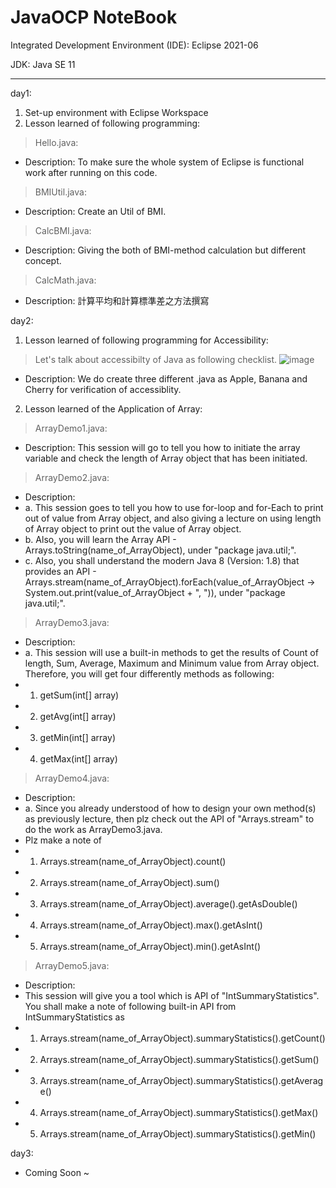 # JavaOCP NoteBook
Integrated Development Environment (IDE): Eclipse 2021-06

JDK: Java SE 11

------------------------------------------------------------------------------
day1:
1. Set-up environment with Eclipse Workspace
2. Lesson learned of following programming:
> Hello.java:
- Description: To make sure the whole system of Eclipse is functional work after running on this code.

> BMIUtil.java:
- Description: Create an Util of BMI.

> CalcBMI.java:
- Description: Giving the both of BMI-method calculation but different concept.

> CalcMath.java:
- Description: 計算平均和計算標準差之方法撰寫

day2: 
1. Lesson learned of following programming for Accessibility:
> Let's talk about accessibilty of Java as following checklist.
![image](https://user-images.githubusercontent.com/83496093/197315755-e25fed8a-5e11-420d-9f72-a5748a1fcd3b.png)

- Description: We do create three different .java as Apple, Banana and Cherry for verification of accessiblity.

2. Lesson learned of the Application of Array:
> ArrayDemo1.java:
- Description: This session will go to tell you how to initiate the array variable and check the length of Array object that has been initiated.

> ArrayDemo2.java:
- Description: 
- a. This session goes to tell you how to use for-loop and for-Each to print out of value from Array object, and also giving a lecture on using length of Array object to print out the value of Array object.
- b. Also, you will learn the Array API - Arrays.toString(name_of_ArrayObject), under "package java.util;".
- c. Also, you shall understand the modern Java 8 (Version: 1.8) that provides an API - Arrays.stream(name_of_ArrayObject).forEach(value_of_ArrayObject -> System.out.print(value_of_ArrayObject + ", ")), under "package java.util;".

> ArrayDemo3.java:
- Description:
- a. This session will use a built-in methods to get the results of Count of length, Sum, Average, Maximum and Minimum value from Array object. Therefore, you will get four differently methods as following:
- 1) getSum(int[] array)
- 2) getAvg(int[] array)
- 3) getMin(int[] array)
- 4) getMax(int[] array)

> ArrayDemo4.java:
- Description:
- a. Since you already understood of how to design your own method(s) as previously lecture, then plz check out the API of "Arrays.stream" to do the work as ArrayDemo3.java. 
- Plz make a note of 
- 1) Arrays.stream(name_of_ArrayObject).count()
- 2) Arrays.stream(name_of_ArrayObject).sum()
- 3) Arrays.stream(name_of_ArrayObject).average().getAsDouble()
- 4) Arrays.stream(name_of_ArrayObject).max().getAsInt()
- 5) Arrays.stream(name_of_ArrayObject).min().getAsInt()

> ArrayDemo5.java:
- Description:
- This session will give you a tool which is API of "IntSummaryStatistics". You shall make a note of following built-in API from IntSummaryStatistics as
- 1) Arrays.stream(name_of_ArrayObject).summaryStatistics().getCount()
- 2) Arrays.stream(name_of_ArrayObject).summaryStatistics().getSum()
- 3) Arrays.stream(name_of_ArrayObject).summaryStatistics().getAverage()
- 4) Arrays.stream(name_of_ArrayObject).summaryStatistics().getMax()
- 5) Arrays.stream(name_of_ArrayObject).summaryStatistics().getMin()


day3:
- Coming Soon ~
